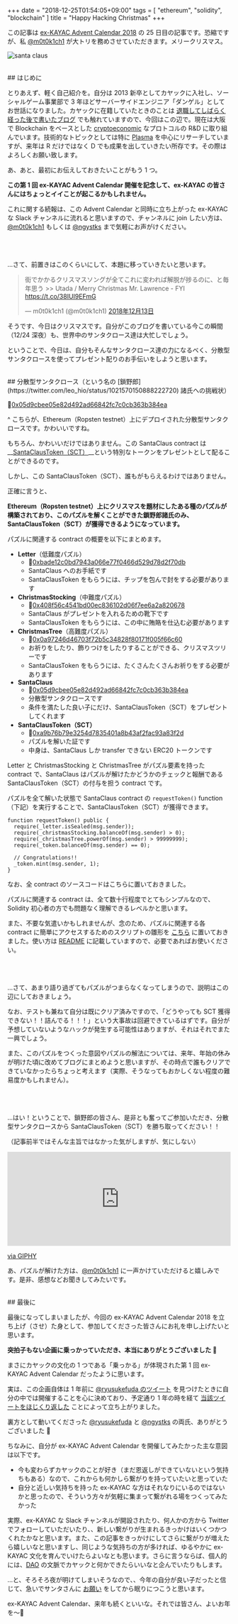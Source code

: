 +++
date = "2018-12-25T01:54:05+09:00"
tags = [ "ethereum", "solidity", "blockchain" ]
title = "Happy Hacking Christmas"
+++

この記事は [ex-KAYAC Advent Calendar 2018](https://qiita.com/advent-calendar/2018/ex-kayac) の 25 日目の記事です。恐縮ですが、私 [@m0t0k1ch1](https://twitter.com/m0t0k1ch1) が大トリを務めさせていただきます。メリークリスマス。

<!--more-->

![santa claus](/img/entry/santa-claus.jpg)

<br />
## はじめに

とりあえず、軽く自己紹介を。自分は 2013 新卒としてカヤックに入社し、ソーシャルゲーム事業部で 3 年ほどサーバーサイドエンジニア「ダンゲル」としてお世話になりました。カヤックに在籍していたときのことは [退職してしばらく経った後で書いたブログ](https://m0t0k1ch1st0ry.com/blog/2017/01/30/kayac) でも触れていますので、今回はこの辺で。現在は大阪で Blockchain をベースとした [cryptoeconomic](https://m0t0k1ch1st0ry.com/blog/2018/08/05/cryptoeconomics) なプロトコルの R&D に取り組んでいます。技術的なトピックとしては特に [Plasma](https://scrapbox.io/sivira-plasma) を中心にリサーチしていますが、来年は R だけではなく D でも成果を出していきたい所存です。その際はよろしくお願い致します。

あ、あと、最初にお伝えしておきたいことがもう 1 つ。

__この第 1 回 ex-KAYAC Advent Calendar 開催を記念して、ex-KAYAC の皆さんにはちょっとイイことが起こるかもしれません。__

これに関する続報は、この Advent Calendar と同時に立ち上がった ex-KAYAC な Slack チャンネルに流れると思いますので、チャンネルに join したい方は、[@m0t0k1ch1](https://twitter.com/m0t0k1ch1) もしくは [@ngystks](https://twitter.com/ngystks) まで気軽にお声がけください。

<br /><br /><br />
...さて、前置きはこのくらいにして、本題に移っていきたいと思います。

<blockquote class="twitter-tweet" data-lang="ja"><p lang="ja" dir="ltr">街でかかるクリスマスソングが全てこれに変われば解脱が捗るのに、と毎年思う &gt;&gt; Utada / Merry Christmas Mr. Lawrence - FYI <a href="https://t.co/38IUI9EFmG">https://t.co/38IUI9EFmG</a></p>&mdash; m0t0k1ch1 (@m0t0k1ch1) <a href="https://twitter.com/m0t0k1ch1/status/1073265831847485442?ref_src=twsrc%5Etfw">2018年12月13日</a></blockquote>
<script async src="https://platform.twitter.com/widgets.js" charset="utf-8"></script>

そうです、今日はクリスマスです。自分がこのブログを書いている今この瞬間（12/24 深夜）も、世界中のサンタクロース達は大忙しでしょう。

ということで、今日は、自分もそんなサンタクロース達の力になるべく、分散型サンタクロースを使ってプレゼント配りのお手伝いをしようと思います。

<br />
## 分散型サンタクロース（という名の [鎖野郎](https://twitter.com/leo_hio/status/1021570150888222720) 諸氏への挑戦状）

🎅[0x05d9cbee05e82d492ad66842fc7c0cb363b384ea](https://ropsten.etherscan.io/address/0x05d9cbee05e82d492ad66842fc7c0cb363b384ea#code)

^ こちらが、Ethereum（Ropsten testnet）上にデプロイされた分散型サンタクロースです。かわいいですね。

もちろん、かわいいだけではありません。この SantaClaus contract は __[SantaClausToken（SCT）](https://ropsten.etherscan.io/token/0xa9b76b79e3254d7835401a8b43af2fac93a83f2d)__という特別なトークンをプレゼントとして配ることができるのです。

しかし、この SantaClausToken（SCT）、誰もがもらえるわけではありません。

正確に言うと、

__Ethereum（Ropsten testnet）上にクリスマスを題材にしたある種のパズルが構築されており、このパズルを解くことができた鎖野郎諸氏のみ、SantaClausToken（SCT）が獲得できるようになっています。__

パズルに関連する contract の概要を以下にまとめます。

- __Letter__（低難度パズル）
  - 💌[0xbade12c0bd7943a066e77f0466d529d78d2f70db](https://ropsten.etherscan.io/address/0xbade12c0bd7943a066e77f0466d529d78d2f70db#code)
  - SantaClaus へのお手紙です
  - SantaClausToken をもらうには、チップを包んで封をする必要があります
- __ChristmasStocking__（中難度パズル）
  - 🧦[0x408f56c4541bd00ec836102d06f7ee6a2a820678](https://ropsten.etherscan.io/address/0x408f56c4541bd00ec836102d06f7ee6a2a820678#code)
  - SantaClaus がプレゼントを入れるための靴下です
  - SantaClausToken をもらうには、この中に賄賂を仕込む必要があります
- __ChristmasTree__（高難度パズル）
  - 🎄[0x0a97246d46703f72b5c34828f80171f005f66c60](https://ropsten.etherscan.io/address/0x0a97246d46703f72b5c34828f80171f005f66c60#code)
  - お祈りをしたり、飾りつけをしたりすることができる、クリスマスツリーです
  - SantaClausToken をもらうには、たくさんたくさんお祈りをする必要があります
- __SantaClaus__
  - 🎅[0x05d9cbee05e82d492ad66842fc7c0cb363b384ea](https://ropsten.etherscan.io/address/0x05d9cbee05e82d492ad66842fc7c0cb363b384ea#code)
  - 分散型サンタクロースです
  - 条件を満たした良い子にだけ、SantaClausToken（SCT）をプレゼントしてくれます
- __SantaClausToken（SCT）__
  - 💎[0xa9b76b79e3254d7835401a8b43af2fac93a83f2d](https://ropsten.etherscan.io/address/0xa9b76b79e3254d7835401a8b43af2fac93a83f2d#code)
  - パズルを解いた証です
  - 中身は、SantaClaus しか transfer できない ERC20 トークンです

Letter と ChristmasStocking と ChristmasTree がパズル要素を持った contract で、SantaClaus はパズルが解けたかどうかのチェックと報酬である SantaClausToken（SCT）の付与を担う contract です。

パズルを全て解いた状態で SantaClaus contract の `requestToken()` function（下記）を実行することで、SantaClausToken（SCT）が獲得できます。

``` solidity
function requestToken() public {
  require(_letter.isSealed(msg.sender));
  require(_christmasStocking.balanceOf(msg.sender) > 0);
  require(_christmasTree.powerOf(msg.sender) > 99999999);
  require(_token.balanceOf(msg.sender) == 0);

  // Congratulations!!
  _token.mint(msg.sender, 1);
}
```

なお、全 contract のソースコードはこちらに置いておきました。

<div class="github-card" data-user="m0t0k1ch1" data-repo="happy-hacking-christmas"></div>
<script src="//cdn.jsdelivr.net/github-cards/latest/widget.js"></script>

パズルに関連する contract は、全て数十行程度でとてもシンプルなので、Solidity 初心者の方でも問題なく理解できるレベルかと思います。

また、不要な気遣いかもしれませんが、念のため、パズルに関連する各 contract に簡単にアクセスするためのスクリプトの雛形を [こちら](https://github.com/m0t0k1ch1/happy-hacking-christmas/blob/master/scripts/sample.js) に置いておきました。使い方は [README](https://github.com/m0t0k1ch1/happy-hacking-christmas/blob/master/README.md) に記載していますので、必要であればお使いください。

<br /><br /><br />
...さて、あまり語り過ぎてもパズルがつまらなくなってしまうので、説明はこの辺にしておきましょう。

なお、テストも兼ねて自分は既にクリア済みですので、「どうやっても SCT 獲得できない！！詰んでる！！！」という大事故は回避できているはずです。自分が予想していないようなハックが発生する可能性はありますが、それはそれでまた一興でしょう。

また、このパズルをつくった意図やパズルの解法については、来年、年始の休みが明けた頃に改めてブログにまとめようと思いますが、その時点で誰もクリアできていなかったらちょっと考えます（実際、そうなってもおかしくない程度の難易度かもしれません）。

<br /><br /><br />
...はい！ということで、鎖野郎の皆さん、是非とも奮ってご参加いただき、分散型サンタクロースから SantaClausToken（SCT）を勝ち取ってください！！

（記事前半ではそんな主旨ではなかった気がしますが、気にしない）

<div style="width:100%;height:0;padding-bottom:42%;position:relative;"><iframe src="https://giphy.com/embed/3o85xAojNshmzlySyc" width="100%" height="100%" style="position:absolute" frameBorder="0" class="giphy-embed" allowFullScreen></iframe></div><p><a href="https://giphy.com/gifs/luke-skywalker-good-luck-force-be-with-you-3o85xAojNshmzlySyc">via GIPHY</a></p>

あ、パズルが解けた方は、[@m0t0k1ch1](https://twitter.com/m0t0k1ch1) に一声かけていただけると嬉しみです。是非、感想などお聞きしてみたいです。

<br />
## 最後に

最後になってしまいましたが、今回の ex-KAYAC Advent Calendar 2018 を立ち上げ（させ）た身として、参加してくださった皆さんにお礼を申し上げたいと思います。

__突拍子もない企画に乗っかっていただき、本当にありがとうございました 🙏__

まさにカヤックの文化の 1 つである「乗っかる」が体現された第 1 回 ex-KAYAC Advent Calendar だったように思います。

実は、この企画自体は 1 年前に [@ryusukefuda のツイート](https://twitter.com/ryusukefuda/status/940185306220847104) を見つけたときに自分の中では開催することを心に決めており、予定通り 1 年の時を経て [当該ツイートをほじくり返した](https://twitter.com/m0t0k1ch1/status/1058232279963656192) ことによって立ち上がりました。

裏方として動いてくださった [@ryusukefuda](https://twitter.com/ryusukefuda) と [@ngystks](https://twitter.com/ngystks) の両氏、ありがとうございました 🙏

ちなみに、自分が ex-KAYAC Advent Calendar を開催してみたかった主な意図は以下です。

- 今も変わらずカヤックのことが好き（まだ恩返しができていないという気持ちもある）なので、これからも何かしら繋がりを持っていたいと思っていた
- 自分と近しい気持ちを持った ex-KAYAC な方はそれなりにいるのではないかと思ったので、そういう方々が気軽に集まって繋がれる場をつくってみたかった

実際、ex-KAYAC な Slack チャンネルが開設されたり、何人かの方から Twitter でフォローしていただいたり、、新しい繋がりが生まれるきっかけはいくつかつくれたかなと思います。また、この記事をきっかけにしてさらに繋がりが増えたら嬉しいなと思いますし、同じような気持ちの方が多ければ、ゆるやかに ex-KAYAC 文化を育んでいけたらよいなとも思います。さらに言うならば、個人的には、[DAO](https://en.wikipedia.org/wiki/Decentralized_autonomous_organization) の文脈でカヤックと何かできたらいいなと企んでいたりもします。

...と、そろそろ夜が明けてしまいそうなので、、今年の自分が良い子だったと信じて、急いでサンタさんに [お願い](http://amzn.asia/hYPtxfi) をしてから眠りにつこうと思います。

ex-KAYAC Advent Calendar、来年も続くといいな。それでは皆さん、よいお年を〜👋
